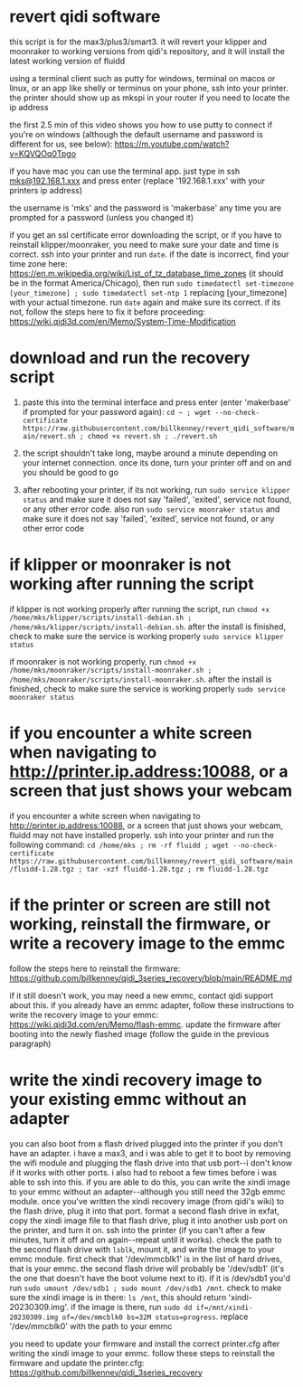 # revert qidi software
this script is for the max3/plus3/smart3. it will revert your klipper and moonraker to working versions from qidi's repository, and it will install the latest working version of fluidd

using a terminal client such as putty for windows, terminal on macos or linux, or an app like shelly or terminus on your phone, ssh into your printer. the printer should show up as mkspi in your router if you need to locate the ip address

the first 2.5 min of this video shows you how to use putty to connect if you're on windows (although the default username and password is different for us, see below): https://m.youtube.com/watch?v=KQVQOq0Tpgo

if you have mac you can use the terminal app. just type in ssh mks@192.168.1.xxx and press enter (replace '192.168.1.xxx' with your printers ip address)

the username is 'mks' and the password is 'makerbase' any time you are prompted for a password (unless you changed it)

if you get an ssl certificate error downloading the script, or if you have to reinstall klipper/moonraker, you need to make sure your date and time is correct. ssh into your printer and run `date`. if the date is incorrect, find your time zone here: https://en.m.wikipedia.org/wiki/List_of_tz_database_time_zones (it should be in the format America/Chicago), then run `sudo timedatectl set-timezone [your_timezone] ; sudo timedatectl set-ntp 1` replacing [your_timezone] with your actual timezone. run `date` again and make sure its correct. if its not, follow the steps here to fix it before proceeding: https://wiki.qidi3d.com/en/Memo/System-Time-Modification

# download and run the recovery script

1. paste this into the terminal interface and press enter (enter 'makerbase' if prompted for your password again): `cd ~ ; wget --no-check-certificate https://raw.githubusercontent.com/billkenney/revert_qidi_software/main/revert.sh ; chmod +x revert.sh ; ./revert.sh`

2. the script shouldn't take long, maybe around a minute depending on your internet connection. once its done, turn your printer off and on and you should be good to go

3. after rebooting your printer, if its not working, run `sudo service klipper status` and make sure it does not say 'failed', 'exited', service not found, or any other error code. also run `sudo service moonraker status` and make sure it does not say 'failed', 'exited', service not found, or any other error code

# if klipper or moonraker is not working after running the script

if klipper is not working properly after running the script, run `chmod +x /home/mks/klipper/scripts/install-debian.sh ; /home/mks/klipper/scripts/install-debian.sh`. after the install is finished, check to make sure the service is working properly `sudo service klipper status`

if moonraker is not working properly, run `chmod +x /home/mks/moonraker/scripts/install-moonraker.sh ; /home/mks/moonraker/scripts/install-moonraker.sh`. after the install is finished, check to make sure the service is working properly `sudo service moonraker status`

# if you encounter a white screen when navigating to http://printer.ip.address:10088, or a screen that just shows your webcam

if you encounter a white screen when navigating to http://printer.ip.address:10088, or a screen that just shows your webcam, fluidd may not have installed properly. ssh into your printer and run the following command: `cd /home/mks ; rm -rf fluidd ; wget --no-check-certificate https://raw.githubusercontent.com/billkenney/revert_qidi_software/main/fluidd-1.28.tgz ; tar -xzf fluidd-1.28.tgz ; rm fluidd-1.28.tgz`

# if the printer or screen are still not working, reinstall the firmware, or write a recovery image to the emmc

follow the steps here to reinstall the firmware: https://github.com/billkenney/qidi_3series_recovery/blob/main/README.md

if it still doesn't work, you may need a new emmc, contact qidi support about this. if you already have an emmc adapter, follow these instructions to write the recovery image to your emmc: https://wiki.qidi3d.com/en/Memo/flash-emmc. update the firmware after booting into the newly flashed image (follow the guide in the previous paragraph)

# write the xindi recovery image to your existing emmc without an adapter

you can also boot from a flash drived plugged into the printer if you don't have an adapter. i have a max3, and i was able to get it to boot by removing the wifi module and plugging the flash drive into that usb port--i don't know if it works with other ports. i also had to reboot a few times before i was able to ssh into this. if you are able to do this, you can write the xindi image to your emmc without an adapter--although you still need the 32gb emmc module. once you've written the xindi recovery image (from qidi's wiki) to the flash drive, plug it into that port. format a second flash drive in exfat, copy the xindi image file to that flash drive, plug it into another usb port on the printer, and turn it on. ssh into the printer (if you can't after a few minutes, turn it off and on again--repeat until it works). check the path to the second flash drive with `lsblk`, mount it, and write the image to your emmc module. first check that '/dev/mmcblk1' is in the list of hard drives, that is your emmc. the second flash drive will probably be '/dev/sdb1' (it's the one that doesn't have the boot volume next to it). if it is /dev/sdb1 you'd run `sudo umount /dev/sdb1 ; sudo mount /dev/sdb1 /mnt`. check to make sure the xindi image is in there: `ls /mnt`, this should return 'xindi-20230309.img'. if the image is there, run `sudo dd if=/mnt/xindi-20230309.img of=/dev/mmcblk0 bs=32M status=progress`. replace '/dev/mmcblk0' with the path to your emmc

you need to update your firmware and install the correct printer.cfg after writing the xindi image to your emmc. follow these steps to reinstall the firmware and update the printer.cfg: https://github.com/billkenney/qidi_3series_recovery
